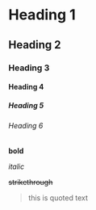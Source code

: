 # Heading 1
## Heading 2
### Heading 3
#### Heading 4
##### Heading 5
###### Heading 6

**bold**

*italic*

~~strikethrough~~


> this is quoted text